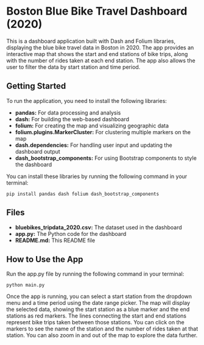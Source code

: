 # Boston Blue Bike Travel Dashboard (2020)

This is a dashboard application built with Dash and Folium libraries, displaying the blue bike travel data in Boston in 2020. The app provides an interactive map that shows the start and end stations of bike trips, along with the number of rides taken at each end station. The app also allows the user to filter the data by start station and time period.

## Getting Started

To run the application, you need to install the following libraries:

- **pandas:** For data processing and analysis
- **dash:** For building the web-based dashboard
- **folium:** For creating the map and visualizing geographic data
- **folium.plugins.MarkerCluster:** For clustering multiple markers on the map
- **dash.dependencies:** For handling user input and updating the dashboard output
- **dash_bootstrap_components:** For using Bootstrap components to style the dashboard

You can install these libraries by running the following command in your terminal:

```
pip install pandas dash folium dash_bootstrap_components
```

## Files

- **bluebikes_tripdata_2020.csv:** The dataset used in the dashboard
- **app.py:** The Python code for the dashboard
- **README.md:** This README file


## How to Use the App

Run the app.py file by running the following command in your terminal:
```
python main.py
```

Once the app is running, you can select a start station from the dropdown menu and a time period using the date range picker.
The map will display the selected data, showing the start station as a blue marker and the end stations as red markers. The lines connecting the start and end stations represent bike trips taken between those stations.
You can click on the markers to see the name of the station and the number of rides taken at that station.
You can also zoom in and out of the map to explore the data further.
